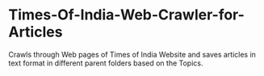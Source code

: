 # Times-Of-India-Web-Crawler-for-Articles
Crawls through Web pages of Times of India Website and saves articles in text format in different parent folders based on the Topics.
